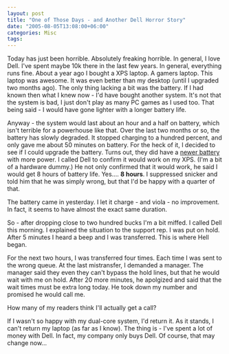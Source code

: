 ```yaml
---
layout: post
title: "One of Those Days - and Another Dell Horror Story"
date: "2005-08-05T13:08:00+06:00"
categories: Misc 
tags: 
---
```


Today has just been horrible. Absolutely freaking horrible. In general, I love Dell. I've spent maybe 10k there in the last few years. In general, everything runs fine. About a year ago I bought a XPS laptop. A gamers laptop. This laptop was awesome. It was even better than my desktop (until I upgraded two months ago). The only thing lacking a bit was the battery. If I had known then what I knew now - I'd have bought another system. It's not that the system is bad, I just don't play as many PC games as I used too. That being said - I would have gone lighter with a longer battery life.

Anyway - the system would last about an hour and a half on battery, which isn't terrible for a powerhouse like that. Over the last two months or so, the battery has slowly degraded. It stopped charging to a hundred percent, and only gave me about 50 minutes on battery. For the heck of it, I decided to see if I could upgrade the battery. Turns out, they did have a <a href="http://accessories.us.dell.com/sna/ProductDetail.aspx?sku=312-0273&icompatid=166537&c=us&l=en&cs=19&page=dellitemsproductlisting.aspx">newer battery</a> with more power. I called Dell to confirm it would work on my XPS. (I'm a bit of a hardware dummy.) He not only confirmed that it would work, he said I would get 8 hours of battery life. Yes.... <b>8 hours</b>. I suppressed snicker and told him that he was simply wrong, but that I'd be happy with a quarter of that. 

The battery came in yesterday. I let it charge - and viola - no improvement. In fact, it seems to have almost the exact same duration.

So - after dropping close to two hundred bucks I'm a bit miffed. I called Dell this morning. I explained the situation to the support rep. I was put on hold. After 5 minutes I heard a beep and I was transferred. This is where Hell began.

For the next two hours, I was transferred four times. Each time I was sent to the wrong queue. At the last mistransfer, I demanded a manager. The manager said they even they can't bypass the hold lines, but that he would wait with me on hold. After 20 more minutes, he apolgized and said that the wait times must be extra long today. He took down my number and promised he would call me.

How many of my readers think I'll actually get a call?

If I wasn't so happy with my dual-core system, I'd return it. As it stands, I can't return my laptop (as far as I know). The thing is - I've spent a lot of money with Dell. In fact, my company only buys Dell. Of course, that may change now...
